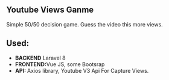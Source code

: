 
## Youtube Views Ganme

Simple 50/50 decision game. Guess the video this more views.

## Used:

<ul>
<li><b>BACKEND</b> Laravel 8</li>
<li><b>FRONTEND:</b>Vue JS, some Βοοtsrap</li>
<li><b>API: </b> Axios library, Youtube V3 Api For Capture Views.</li>

</ul>
